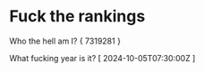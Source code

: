 # Fuck the rankings

Who the hell am I?
{ 7319281 }

What fucking year is it?
[ 2024-10-05T07:30:00Z ]
